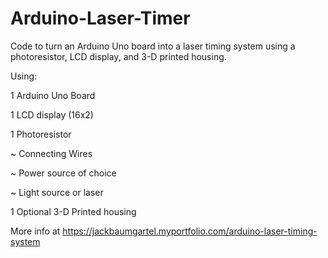 # Arduino-Laser-Timer
Code to turn an Arduino Uno board into a laser timing system using a photoresistor, LCD display, and 3-D printed housing.

Using:

1 Arduino Uno Board

1 LCD display (16x2)

1 Photoresistor

~ Connecting Wires

~ Power source of choice

~ Light source or laser

1 Optional 3-D Printed housing

More info at https://jackbaumgartel.myportfolio.com/arduino-laser-timing-system

